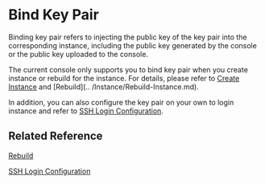 # Bind Key Pair

Binding key pair refers to injecting the public key of the key pair into the corresponding instance, including the public key generated by the console or the public key uploaded to the console.

The current console only supports you to bind key pair when you create instance or rebuild for the instance. For details, please refer to [Create Instance](../Instance/Create-Instance.md) and [Rebuild](.. /Instance/Rebuild-Instance.md).

In addition, you can also configure the key pair on your own to login instance and refer to [SSH Login Configuration](../../Linux-Troubleshooting/Configuration-Class/SSH-creation-and-login.md).

## Related Reference

[Rebuild](../Instance/Rebuild-Instance.md)

[SSH Login Configuration](../../Linux-Troubleshooting/Configuration-Class/SSH-creation-and-login.md)